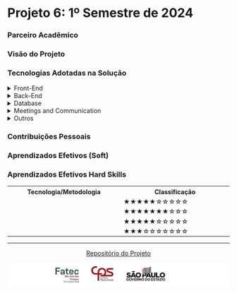 # Projeto 6: 1º Semestre de 2024




### Parceiro Acadêmico




### Visão do Projeto








### Tecnologias Adotadas na Solução

  <details>
<summary>Front-End</summary>

* []()
* [HTML](https://www.w3schools.com/css/)
* [CSS](https://www.w3schools.com/css/)

</details>

<details>
<summary>Back-End</summary>

* []()

* []()

</details>

<details>
<summary>Database</summary>
 
* [MongoDB](https://www.mongodb.com/try/download/community)  
</details>

<details>
<summary>Meetings and Communication</summary>

* [Discord](https://discord.com/?msclkid=b4f5af84b8f811ecbd81c127a0ae68a7)

* [Whatsapp](https://www.whatsapp.com/)

* [Slack](https://slack.com/intl/pt-br/?msclkid=c00e628eb8f811ecaef374bb86d7f056)

</details>

<details>
<summary>Outros</summary>

* [Jira](https://www.atlassian.com/br/software/jira)

* [Confluence](https://www.atlassian.com/br/software/confluence)

</details>



### Contribuições Pessoais

### Aprendizados Efetivos (Soft)

### Aprendizados Efetivos Hard Skills
<table>
  <tr>
    <th width="300px">Tecnologia/Metodologia</th>
    <th width="300px">Classificação</th>
  </tr>
  <tr>
    <td></td>
    <td>★★★★★☆☆☆☆☆</td>
  </tr>
  <tr>
    <td></td>
    <td>★★★★★★★☆☆☆</td>
  </tr>
  <tr>
    <td></td>
    <td>★★★★★☆☆☆☆☆</td>
  </tr>
  <tr>
    <td></td>
    <td>★★★☆☆☆☆☆☆☆</td>
  </tr>
</table>

<hr>

<div align="center">

[Repositório do Projeto](https://github.com/Fluffy-Fatec/Projeto-Integrador-Imagem)

</div>

<img src = "imagens/Logo_Fatec.jpeg">



<!-- Na minha contribuição desempenhei o papel de Scrum Master, liderando a equipe em direção aos objetivos estabelecidos. Desde o início, trabalhei em estreita <!-- colaboração com todos os membros para estabelecer um ambiente ágil e altamente produtivo.

<!-- Como parte desse papel, minha responsabilidade incluiu facilitar as diversas reuniões do Scrum, como o planejamento do sprint, a revisão do sprint e a <!-- <!-- retrospectiva. Durante essas sessões, mantive o foco nos objetivos do sprint, resolvendo prontamente quaisquer obstáculos que surgissem e incentivando a <!-- <!-- equipe a aprender e melhorar continuamente.

<!-- Além disso, assumi o compromisso de garantir que a equipe seguisse os valores e práticas ágeis. Isso significava ajudar a identificar e eliminar <!-- <!-- <!-- <!-- impedimentos, promover a transparência em todas as etapas do processo e garantir que o backlog do produto fosse mantido atualizado e priorizado de forma <!-- <!-- adequada para maximizar o valor entregue.

<!-- Minha abordagem proativa e compromisso com a excelência no processo contribuíram para manter a equipe focada e engajada ao longo do projeto, resultando em <!-- entregas bem-sucedidas e oportunas.





